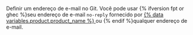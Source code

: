 Definir um endereço de e-mail no Git. Você pode usar {% ifversion fpt or ghec %}seu endereço de e-mail `no-reply` fornecido por [{% data variables.product.product_name %} ](/articles/setting-your-commit-email-address) ou {% endif %}qualquer endereço de e-mail.
